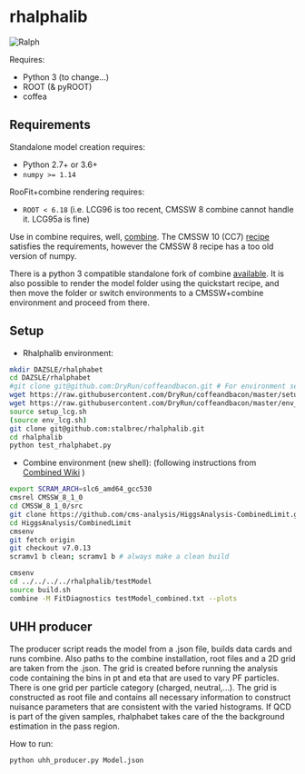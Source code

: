 # rhalphalib

![Ralph](https://upload.wikimedia.org/wikipedia/en/thumb/1/14/Ralph_Wiggum.png/220px-Ralph_Wiggum.png)

Requires:
  - Python 3 (to change...)
  - ROOT (& pyROOT)
  - coffea

## Requirements
Standalone model creation requires:
  - Python 2.7+ or 3.6+
  - `numpy >= 1.14`

RooFit+combine rendering requires:
  - `ROOT < 6.18` (i.e. LCG96 is too recent, CMSSW 8 combine cannot handle it.  LCG95a is fine)

Use in combine requires, well, [combine](https://github.com/cms-analysis/HiggsAnalysis-CombinedLimit).
The CMSSW 10 (CC7) [recipe](https://cms-analysis.github.io/HiggsAnalysis-CombinedLimit/#cc7-release-cmssw_10_2_x-recommended-version)
satisfies the requirements, however the CMSSW 8 recipe has a too old version of numpy.

There is a python 3 compatible standalone fork of combine [available](https://github.com/guitargeek/combine).
It is also possible to render the model folder using the quickstart recipe, and then move the folder or switch
environments to a CMSSW+combine environment and proceed from there.

## Setup
  * Rhalphalib environment:
  ```bash
  mkdir DAZSLE/rhalphabet
  cd DAZSLE/rhalphabet
  #git clone git@github.com:DryRun/coffeandbacon.git # For environment setup script
  wget https://raw.githubusercontent.com/DryRun/coffeandbacon/master/setup_lcg.sh  
  wget https://raw.githubusercontent.com/DryRun/coffeandbacon/master/env_lcg.sh
  source setup_lcg.sh
  (source env_lcg.sh)
  git clone git@github.com:stalbrec/rhalphalib.git
  cd rhalphalib
  python test_rhalphabet.py
  ```
  * Combine environment (new shell):
  (following instructions from [Combined Wiki](http://cms-analysis.github.io/HiggsAnalysis-CombinedLimit/) )
  ```bash
  export SCRAM_ARCH=slc6_amd64_gcc530
  cmsrel CMSSW_8_1_0
  cd CMSSW_8_1_0/src
  git clone https://github.com/cms-analysis/HiggsAnalysis-CombinedLimit.git HiggsAnalysis/CombinedLimit
  cd HiggsAnalysis/CombinedLimit
  cmsenv
  git fetch origin
  git checkout v7.0.13
  scramv1 b clean; scramv1 b # always make a clean build

  cmsenv
  cd ../../../../rhalphalib/testModel
  source build.sh
  combine -M FitDiagnostics testModel_combined.txt --plots
  ```

## UHH producer
The producer script reads the model from a .json file, builds data cards and runs combine.
Also paths to the combine installation, root files and a 2D grid are taken from the .json.
The grid is created before running the analysis code containing the bins in pt and eta that are used to vary PF particles.
There is one grid per particle category (charged, neutral,...). The grid is constructed as root file and contains all necessary information to construct nuisance parameters that are consistent with the varied histograms. If QCD is part of the given samples, rhalphabet takes care of the the background estimation in the pass region.

How to run:
```bash
python uhh_producer.py Model.json
```
